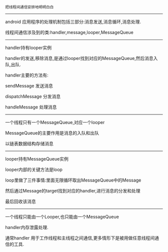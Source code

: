 `把线程间通信安排地明明白白`

---

android 应用程序的处理机制包括三部分:消息发送,消息循环,消息处理.

线程间通信涉及到的类:handler,message,looper,MessageQueue

---

handler持有looper实例

handler的发送,移除消息,是通过looper找到对应的MessageQueue,然后消息入队,出队.

handler主要的方法有:

sendMessage 发送消息

dispatchMessage 分发消息

handleMessage 处理消息

---

一个线程只有一个MessageQueue,对应一个looper

MessageQueue的主要作用是消息的入队和出队

以链表数据结构存储消息

---

looper持有MessageQueue实例

looper内部的关键方法是loop

loop里做了三件事情:里面无限循环取出MessageQueue中的Message

然后通过Message的target找到对应的handler,进行消息的分发和处理

最后回收该消息

---

一个线程只能由一个Looper,也只能由一个MessageQueue

handler内存泄露处理.

通常handler 用于工作线程和主线程之间通信,更多情形下是被用做任意线程间通信的工具.